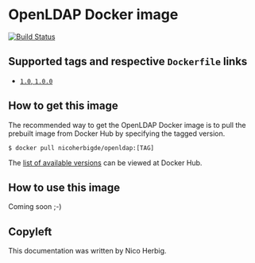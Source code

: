 # OpenLDAP Docker image

[![Build Status](https://github.com/nicoherbigio/docker-openldap/actions/workflows/build-docker-images.yml/badge.svg)](https://github.com/nicoherbigio/docker-openldap/actions/workflows/build-docker-images.yml)

## Supported tags and respective `Dockerfile` links

 * [`1.0`, `1.0.0`](https://github.com/nicoherbigio/docker-openldap/blob/main/1.0/debian/default/Dockerfile)

## How to get this image

The recommended way to get the OpenLDAP Docker image is to pull the prebuilt image from Docker Hub by specifying the tagged version.

```console
$ docker pull nicoherbigde/openldap:[TAG]
```

The [list of available versions](https://hub.docker.com/r/nicoherbigde/openldap/tags) can be viewed at Docker Hub.

## How to use this image

Coming soon ;-)

## Copyleft

This documentation was written by Nico Herbig.
